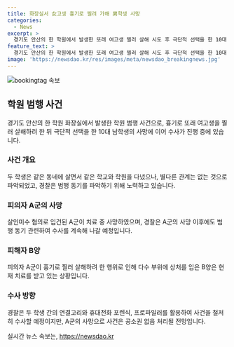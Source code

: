 ```yaml
---
title: 화장실서 女고생 흉기로 찔려 가해 男학생 사망
categories:
  - News
excerpt: >
  경기도 안산의 한 학원에서 발생한 또래 여고생 찔러 살해 시도 후 극단적 선택을 한 10대 남학생 사망. 피해 여학생 의식은 있으나 치료 중. 피의자 역시 사망으로 사건의 동기 파악이 어려워짐. 두 학생은 학원에서 친숙한 관계였으나, 특별한 연결고리는 없는 것으로 전해졌음. 경찰은 포렌식과 프로파일러를 활용해 수사를 진행할 예정. A군의 사망으로 사건이 공소권 없음 처리될 전망이지만, 경찰은 동기를 파악하기 위해 계속 수사할 예정이라고 밝혔다.
feature_text: >
  경기도 안산의 한 학원에서 발생한 또래 여고생 찔러 살해 시도 후 극단적 선택을 한 10대 남학생 사망. 피해 여학생 의식은 있으나 치료 중. 피의자 역시 사망으로 사건의 동기 파악이 어려워짐. 두 학생은 학원에서 친숙한 관계였으나, 특별한 연결고리는 없는 것으로 전해졌음. 경찰은 포렌식과 프로파일러를 활용해 수사를 진행할 예정. A군의 사망으로 사건이 공소권 없음 처리될 전망이지만, 경찰은 동기를 파악하기 위해 계속 수사할 예정이라고 밝혔다.
image: 'https://newsdao.kr/res/images/meta/newsdao_breakingnews.jpg'
---
```


<p><img src="https://newsdao.kr/res/images/meta/newsdao_breakingnews.jpg" alt="bookingtag 속보" /></p>

<h2 data-ke-size="size26">학원 범행 사건</h2>

<p data-ke-size="size16">경기도 안산의 한 학원 화장실에서 발생한 학원 범행 사건으로, 흉기로 또래 여고생을 찔러 살해하려 한 뒤 극단적 선택을 한 10대 남학생의 사망에 이어 수사가 진행 중에 있습니다.</p>

<h3>사건 개요</h3>

<p data-ke-size="size16">두 학생은 같은 동네에 살면서 같은 학교와 학원을 다녔으나, 별다른 관계는 없는 것으로 파악되었고, 경찰은 범행 동기를 파악하기 위해 노력하고 있습니다.</p>

<h3>피의자 A군의 사망</h3>

<p data-ke-size="size16">살인미수 혐의로 입건된 A군이 치료 중 사망하였으며, 경찰은 A군의 사망 이후에도 범행 동기 관련하여 수사를 계속해 나갈 예정입니다.</p>

<h3>피해자 B양</h3>

<p data-ke-size="size16">피의자 A군이 흉기로 찔러 살해하려 한 행위로 인해 다수 부위에 상처를 입은 B양은 현재 치료를 받고 있는 상황입니다.</p>

<h3>수사 방향</h3>

<p data-ke-size="size16">경찰은 두 학생 간의 연결고리와 휴대전화 포렌식, 프로파일러를 활용하여 사건을 철저히 수사할 예정이지만, A군의 사망으로 사건은 공소권 없음 처리될 전망입니다.</p>
실시간 뉴스 속보는, <a href="https://newsdao.kr" rel="dofollow">https://newsdao.kr</a>


